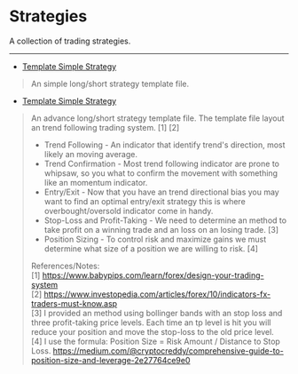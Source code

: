 # Strategies

A collection of trading strategies.

---
* [Template Simple Strategy](/Strategies/Template%20Simple%20Strategy.pine)
> An simple long/short strategy template file.

* [Template Simple Strategy](/Strategies/Template%20Advance%20Strategy.pine)
> An advance long/short strategy template file.
> The template file layout an trend following trading system. [1] [2]
> * Trend Following - An indicator that identify trend's direction, most likely an moving average.
> * Trend Confirmation - Most trend following indicator are prone to whipsaw, so you what to confirm the movement with something like an momentum indicator.
> * Entry/Exit - Now that you have an trend directional bias you may want to find an optimal entry/exit strategy this is where overbought/oversold indicator come in handy.
> * Stop-Loss and Profit-Taking - We need to determine an method to take profit on a winning trade and an loss on an losing trade. [3]
> * Position Sizing - To control risk and maximize gains we must determine what size of a position we are willing to risk. [4]
>
> References/Notes:  
> [1] https://www.babypips.com/learn/forex/design-your-trading-system  
> [2] https://www.investopedia.com/articles/forex/10/indicators-fx-traders-must-know.asp  
> [3] I provided an method using bollinger bands with an stop loss and three profit-taking price levels. Each time an tp level is hit you will reduce your position and move the stop-loss to the old price level.  
> [4] I use the formula: Position Size = Risk Amount / Distance to Stop Loss. https://medium.com/@cryptocreddy/comprehensive-guide-to-position-size-and-leverage-2e27764ce9e0
